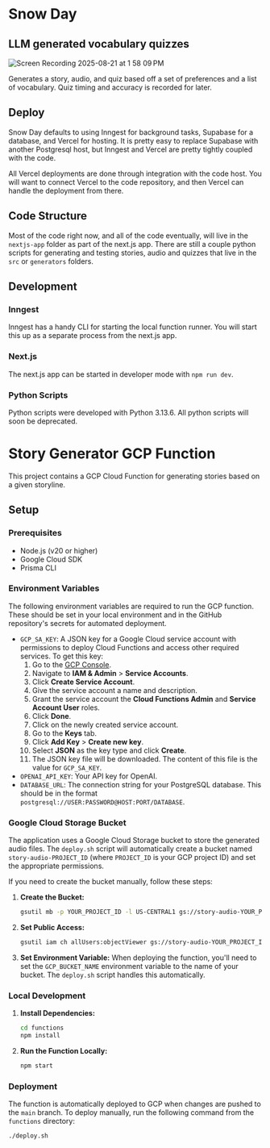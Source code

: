 # Snow Day

## LLM generated vocabulary quizzes

![Screen Recording 2025-08-21 at 1 58 09 PM](https://github.com/user-attachments/assets/9de34d06-7d82-4f83-90a4-9c7143716654)

Generates a story, audio, and quiz based off a set of preferences and a list of vocabulary. Quiz timing and accuracy is recorded for later. 

## Deploy

Snow Day defaults to using Inngest for background tasks, Supabase for a database, and Vercel for hosting. It is pretty easy to replace Supabase with another Postgresql host, but Inngest and Vercel are pretty tightly coupled with the code. 

All Vercel deployments are done through integration with the code host. You will want to connect Vercel to the code repository, and then Vercel can handle the deployment from there. 

## Code Structure

Most of the code right now, and all of the code eventually, will live in the `nextjs-app` folder as part of the next.js app. There are still a couple python scripts for generating and testing stories, audio and quizzes that live in the `src` or `generators` folders. 

## Development

### Inngest

Inngest has a handy CLI for starting the local function runner. You will start this up as a separate process from the next.js app.

### Next.js

The next.js app can be started in developer mode with `npm run dev`.

### Python Scripts

Python scripts were developed with Python 3.13.6. All python scripts will soon be deprecated. 


# Story Generator GCP Function

This project contains a GCP Cloud Function for generating stories based on a given storyline.

## Setup

### Prerequisites

- Node.js (v20 or higher)
- Google Cloud SDK
- Prisma CLI

### Environment Variables

The following environment variables are required to run the GCP function. These should be set in your local environment and in the GitHub repository's secrets for automated deployment.

- `GCP_SA_KEY`: A JSON key for a Google Cloud service account with permissions to deploy Cloud Functions and access other required services. To get this key:
    1.  Go to the [GCP Console](https://console.cloud.google.com/).
    2.  Navigate to **IAM & Admin** > **Service Accounts**.
    3.  Click **Create Service Account**.
    4.  Give the service account a name and description.
    5.  Grant the service account the **Cloud Functions Admin** and **Service Account User** roles.
    6.  Click **Done**.
    7.  Click on the newly created service account.
    8.  Go to the **Keys** tab.
    9.  Click **Add Key** > **Create new key**.
    10. Select **JSON** as the key type and click **Create**.
    11. The JSON key file will be downloaded. The content of this file is the value for `GCP_SA_KEY`.
- `OPENAI_API_KEY`: Your API key for OpenAI.
- `DATABASE_URL`: The connection string for your PostgreSQL database. This should be in the format `postgresql://USER:PASSWORD@HOST:PORT/DATABASE`.

### Google Cloud Storage Bucket

The application uses a Google Cloud Storage bucket to store the generated audio files. The `deploy.sh` script will automatically create a bucket named `story-audio-PROJECT_ID` (where `PROJECT_ID` is your GCP project ID) and set the appropriate permissions.

If you need to create the bucket manually, follow these steps:

1.  **Create the Bucket:**
    ```bash
    gsutil mb -p YOUR_PROJECT_ID -l US-CENTRAL1 gs://story-audio-YOUR_PROJECT_ID
    ```
2.  **Set Public Access:**
    ```bash
    gsutil iam ch allUsers:objectViewer gs://story-audio-YOUR_PROJECT_ID
    ```
3.  **Set Environment Variable:**
    When deploying the function, you'll need to set the `GCP_BUCKET_NAME` environment variable to the name of your bucket. The `deploy.sh` script handles this automatically.

### Local Development

1.  **Install Dependencies:**
    ```bash
    cd functions
    npm install
    ```

2.  **Run the Function Locally:**
    ```bash
    npm start
    ```

### Deployment

The function is automatically deployed to GCP when changes are pushed to the `main` branch. To deploy manually, run the following command from the `functions` directory:

```bash
./deploy.sh
```

